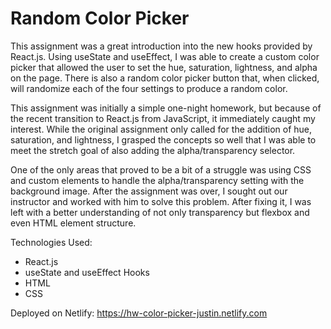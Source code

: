 # Random Color Picker

This assignment was a great introduction into the new hooks provided by React.js. Using useState and useEffect, I was able to create a custom color picker that allowed the user to set the hue, saturation, lightness, and alpha on the page. There is also a random color picker button that, when clicked, will randomize each of the four settings to produce a random color.

This assignment was initially a simple one-night homework, but because of the recent transition to React.js from JavaScript, it immediately caught my interest. While the original assignment only called for the addition of hue, saturation, and lightness, I grasped the concepts so well that I was able to meet the stretch goal of also adding the alpha/transparency selector.

One of the only areas that proved to be a bit of a struggle was using CSS and custom elements to handle the alpha/transparency setting with the background image. After the assignment was over, I sought out our instructor and worked with him to solve this problem. After fixing it, I was left with a better understanding of not only transparency but flexbox and even HTML element structure.

Technologies Used:
- React.js
- useState and useEffect Hooks
- HTML
- CSS

Deployed on Netlify: https://hw-color-picker-justin.netlify.com
